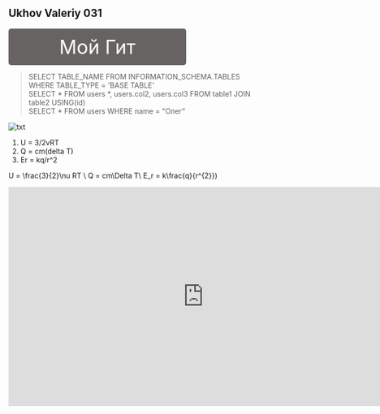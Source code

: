 ## Ukhov Valeriy 031

<style>
.button_1670212770427 {
    display: inline-block !important;
    text-decoration: none !important;
    background-color: #686363 !important;
    color: #ffffff !important;
    border: 0px solid #000000 !important;
    border-radius: 5px !important;
    font-size: 38px !important;
    padding: 13px 100px !important; 
    transition: all 0.8s ease !important;
}
.button_1670212770427:hover{
    text-decoration: none !important; 
    background-color: #32482c !important;
    color: #ffffff !important;
    border-color: #006089 !important;
}
</style>
<a href="https://github.com/INullOP/INullOP.github.io" class="button_1670212770427" target="_blank">
  Мой Гит
</a>

>SELECT TABLE_NAME FROM INFORMATION_SCHEMA.TABLES WHERE TABLE_TYPE = 'BASE TABLE' <br>
>SELECT * FROM users *, users.col2, users.col3  FROM table1 JOIN table2 USING(id) <br>
>SELECT * FROM users WHERE name = "Олег"

![txt](https://user-images.githubusercontent.com/114376270/200225977-bbc83422-53fd-4fa7-97f2-883cc2b02b2f.png)

1. U = 3/2vRT
2. Q = cm(delta T)
3. Er = kq/r^2

U = \frac{3}{2}\nu RT \\
Q = cm\Delta T\\
E_r = k\frac{q}{r^{2}})

<iframe width="768" height="432" src="https://miro.com/app/live-embed/uXjVP8iI3D8=/?moveToViewport=83,-975,1385,676&embedId=984897079287" frameborder="0" scrolling="no" allowfullscreen></iframe>
